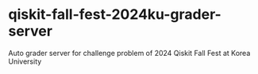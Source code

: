 # qiskit-fall-fest-2024ku-grader-server

Auto grader server for challenge problem of 2024 Qiskit Fall Fest at Korea University 
